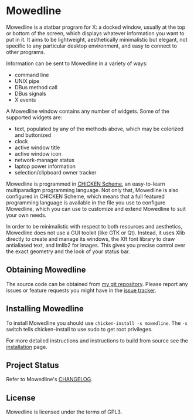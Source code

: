 
Mowedline
=========

Mowedline is a statbar program for X: a docked window, usually at the top
or bottom of the screen, which displays whatever information you want to
put in it.  It aims to be lightweight, aesthetically minimalistic but
elegant, not specific to any particular desktop environment, and easy to
connect to other programs.

Information can be sent to Mowedline in a variety of ways:

 - command line
 - UNIX pipe
 - DBus method call
 - DBus signals
 - X events

A Mowedline window contains any number of widgets.  Some of the supported
widgets are:

 - text, populated by any of the methods above, which may be colorized and
   buttonized
 - clock
 - active window title
 - active window icon
 - network-manager status
 - laptop power information
 - selection/clipboard owner tracker

Mowedline is programmed in [CHICKEN Scheme](htttps://call-cc.org/), an
easy-to-learn multiparadigm programming language.  Not only that,
Mowedline is also configured in CHICKEN Scheme, which means that a full
featured programming language is available in the file you use to
configure Mowedline, which you can use to customize and extend Mowedline
to suit your own needs.

In order to be minimalistic with respect to both resources and aesthetics,
Mowedline does not use a GUI toolkit (like GTK or Qt).  Instead, it uses
Xlib directly to create and manage its windows, the Xft font library to
draw antialiased text, and Imlib2 for images.  This gives you precise
control over the exact geometry and the look of your status bar.


Obtaining Mowedline
-------------------

The source code can be obtained from
[my git repository](https://github.com/retroj/mowedline/).  Please
report any issues or feature requests you might have in the
[issue tracker](https://github.com/retroj/mowedline/issues).


Installing Mowedline
--------------------

To install Mowedline you should use `chicken-install -s mowedline`.
The `-s` switch tells chicken-install to use sudo to get root
privileges.

For more detailed instructions and instructions to build from source
see the [installation](https://github.com/retroj/mowedline/wiki/Installation)
page.


Project Status
--------------

Refer to Mowedline's
[CHANGELOG](https://github.com/retroj/mowedline/blob/master/CHANGELOG.md).


License
-------

Mowedline is licensed under the terms of GPL3.
